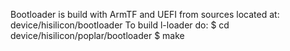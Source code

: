 Bootloader is build with ArmTF and UEFI from sources located at:
  device/hisilicon/bootloader
To build l-loader do:
  $ cd device/hisilicon/poplar/bootloader
  $ make
